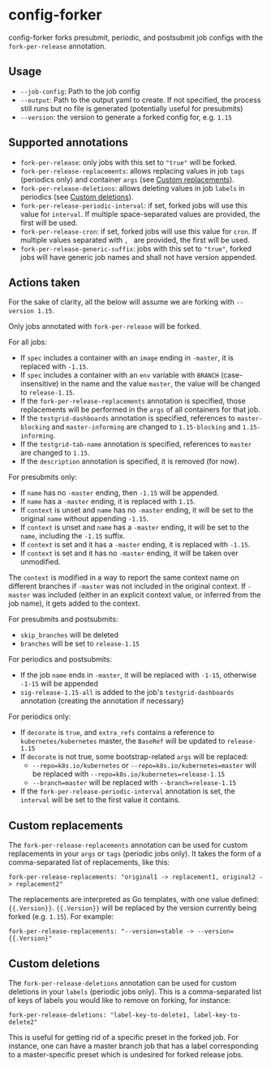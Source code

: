 # config-forker

config-forker forks presubmit, periodic, and postsubmit job configs with the `fork-per-release` annotation.

## Usage

* `--job-config`: Path to the job config
* `--output`: Path to the output yaml to create. If not specified, the process still runs but no file is generated
  (potentially useful for presubmits)
* `--version`: the version to generate a forked config for, e.g. `1.15`

## Supported annotations

- `fork-per-release`: only jobs with this set to `"true"` will be forked.
- `fork-per-release-replacements`: allows replacing values in job `tags` (periodics only) and container `args` (see [Custom replacements](#custom-replacements)).
- `fork-per-release-deletions`: allows deleting values in job `labels` in periodics (see [Custom deletions](#custom-deletions)).
- `fork-per-release-periodic-interval`: if set, forked jobs will use this value for `interval`. If multiple space-separated values are provided, the first will be used.
- `fork-per-release-cron`: if set, forked jobs will use this value for `cron`. If multiple values separated with `, ` are provided, the first will be used.
- `fork-per-release-generic-suffix`: jobs with this set to `"true"`, forked jobs will have generic job names and shall not have version appended.

## Actions taken

For the sake of clarity, all the below will assume we are forking with `--version 1.15`.

Only jobs annotated with `fork-per-release` will be forked.

For all jobs:

- If `spec` includes a container with an `image` ending in `-master`, it is replaced with `-1.15`.
- If `spec` includes a container with an `env` variable with `BRANCH` (case-insensitive) in the name and the value
  `master`, the value will be changed to `release-1.15`.
- If the `fork-per-release-replacements` annotation is specified, those replacements will be performed in the `args`
  of all containers for that job.
- If the `testgrid-dashboards` annotation is specified, references to `master-blocking` and `master-informing` are
  changed to `1.15-blocking` and `1.15-informing`.
- If the `testgrid-tab-name` annotation is specified, references to `master` are changed to `1.15`.
- If the `description` annotation is specified, it is removed (for now).

For presubmits only:

- If `name` has no `-master` ending, then `-1.15` will be appended.
- If `name` has a `-master` ending, it is replaced with `1.15`.
- If `context` is unset and `name` has no `-master` ending, it will be set to the original `name` without appending `-1.15`.
- If `context` is unset and `name` has a `-master` ending, it will be set to the `name`, including the `-1.15` suffix.
- If `context` is set and it has a `-master` ending, it is replaced with `-1.15`.
- If `context` is set and it has no `-master` ending, it will be taken over unmodified.

The `context` is modified in a way to report the same context name on different branches if `-master` was not included
in the original context. If `-master` was included (either in an explicit context value, or inferred from the job name),
it gets added to the context.

For presubmits and postsubmits:

- `skip_branches` will be deleted
- `branches` will be set to `release-1.15`

For periodics and postsubmits:

- If the job `name` ends in `-master`, it will be replaced with `-1-15`, otherwise `-1-15` will be appended
- `sig-release-1.15-all` is added to the job's `testgrid-dashboards` annotation (creating the annotation if necessary)

For periodics only:

- If `decorate` is `true`, and `extra_refs` contains a reference to `kubernetes/kubernetes` master, the `BaseRef`
  will be updated to `release-1.15`
- If `decorate` is not true, some bootstrap-related `args` will be replaced:
  - `--repo=k8s.io/kubernetes` or `--repo=k8s.io/kubernetes=master` will be replaced with `--repo=k8s.io/kubernetes=release-1.15`
  - `--branch=master` will be replaced with `--branch=release-1.15`
- If the `fork-per-release-periodic-interval` annotation is set, the `interval` will be set to the first value it contains.
 
## Custom replacements

The `fork-per-release-replacements` annotation can be used for custom replacements in your `args` or `tags` (periodic jobs only).
It takes the form of a comma-separated list of replacements, like this:

```
fork-per-release-replacements: "original1 -> replacement1, original2 -> replacement2"
```

The replacements are interpreted as Go templates, with one value defined: `{{.Version}}`. `{{.Version}}` will be replaced
by the version currently being forked (e.g. `1.15`). For example:

```
fork-per-release-replacements: "--version=stable -> --version={{.Version}"
```

## Custom deletions

The `fork-per-release-deletions` annotation can be used for custom deletions in your `labels` (periodic jobs only).
This is a comma-separated list of keys of labels you would like to remove on forking, for instance:

```
fork-per-release-deletions: "label-key-to-delete1, label-key-to-delete2"
```

This is useful for getting rid of a specific preset in the forked job. For instance, one can have a master branch job that
has a label corresponding to a master-specific preset which is undesired for forked release jobs.
